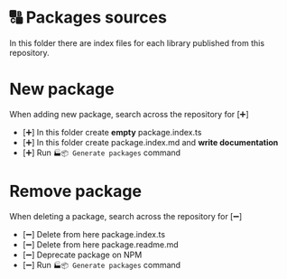# 🔠 Packages sources

In this folder there are index files for each library published from this repository.

# New package

When adding new package, search across the repository for [➕]

-   [➕] In this folder create **empty** package.index.ts
-   [➕] In this folder create package.index.md and **write documentation**
-   [➕] Run `🏭📦 Generate packages` command

# Remove package

When deleting a package, search across the repository for [➖]

-   [➖] Delete from here package.index.ts
-   [➖] Delete from here package.readme.md
-   [➖] Deprecate package on NPM
-   [➖] Run `🏭📦 Generate packages` command
